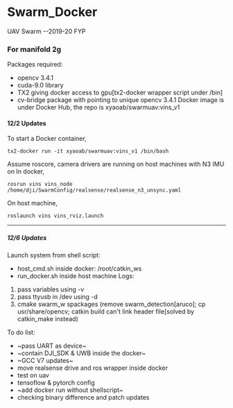 # Swarm_Docker
UAV Swarm --2019-20 FYP
### For manifold 2g 
Packages required:
- opencv 3.4.1
- cuda-9.0 library
- TX2 giving docker access to gpu[tx2-docker wrapper script under /bin]
- cv-bridge package with pointing to unique opencv 3.4.1
Docker image is under Docker Hub, the repo is xyaoab/swarmuav:vins_v1
#### 12/2 Updates
To start a Docker container,
```
tx2-docker run -it xyaoab/swarmuav:vins_v1 /bin/bash
```
Assume roscore, camera drivers are running on host machines with N3 IMU on 
In docker,
```
rosrun vins vins_node /home/dji/SwarmConfig/realsense/realsense_n3_unsync.yaml 
```
On host machine, 
```
roslaunch vins vins_rviz.launch
```
---
##### 12/6 Updates
Launch system from shell script:

- host_cmd.sh inside docker: /root/catkin_ws
- run_docker.sh inside host machine
Logs: 
1. pass variables using -v 
2. pass ttyusb in /dev using -d
3. cmake swarm_w spackages  (remove swarm_detection[aruco]; cp usr/share/opencv; catkin build can't link header file[solved by catkin_make instead)


To do list: 
- ~pass UART as device~
- ~contain DJI_SDK & UWB inside the docker~
- ~GCC V7 updates~
- move realsense drive and ros wrapper inside docker 
- test on uav 
- tensoflow & pytorch config
- ~add docker run without shellscript~
- checking binary difference and patch updates
